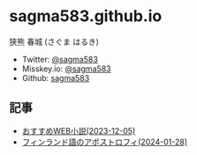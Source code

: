 # sagma583.github.io
狭熊 春城 (さぐま はるき)
* Twitter: [@sagma583](https://twitter.com/sagma583)
* Misskey.io: [@sagma583](https://misskey.io/@sagma583)
* Github: [sagma583](https://github.com/sagma583)

## 記事
* [おすすめWEB小説(2023-12-05)](novels.md)
* [フィンランド語のアポストロフィ(2024-01-28)](finnish_apostrophe.md)
